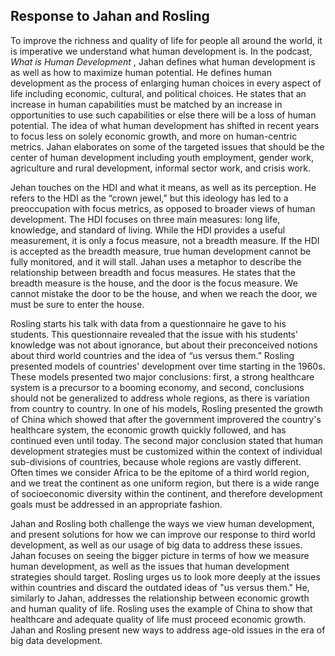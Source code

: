## Response to Jahan and Rosling 

To improve the richness and quality of life for people all around the world, it is imperative we understand what human development is. In the podcast, *What is Human Development* , Jahan defines what human development is as well as how to maximize human potential. He defines human development as the process of enlarging human choices in every aspect of life including economic, cultural, and political choices. He states that an increase in human capabilities must be matched by an increase in opportunities to use such capabilities or else there will be a loss of human potential. The idea of what human development has shifted in recent years to focus less on solely economic growth, and more on human-centric metrics. Jahan elaborates on some of the targeted issues that should be the center of human development including youth employment, gender work, agriculture and rural development, informal sector work, and crisis work.

Jehan touches on the HDI and what it means, as well as its perception. He refers to the HDI as the “crown jewel,” but this ideology has led to a preoccupation with focus metrics, as opposed to broader views of human development. The HDI focuses on three main measures: long life, knowledge, and standard of living. While the HDI provides a useful measurement, it is only a focus measure, not a breadth measure. If the HDI is accepted as the breadth measure, true human development cannot be fully monitored, and it will stall. Jahan uses a metaphor to describe the relationship between breadth and focus measures. He states that the breadth measure is the house, and the door is the focus measure. We cannot mistake the door to be the house, and when we reach the door, we must be sure to enter the house. 

Rosling starts his talk with data from a questionnaire he gave to his students. This questionnaire revealed that the issue with his students’ knowledge was not about ignorance, but about their preconceived notions about third world countries and the idea of “us versus them.” Rosling presented models of countries' development over time starting in the 1960s. These models presented two major conclusions: first, a strong healthcare system is a precursor to a booming economy, and second, conclusions should not be generalized to address whole regions, as there is variation from country to country. In one of his models, Rosling presented the growth of China which showed that after the government improvered the country's healthcare system, the economic growth quickly followed, and has continued even until today. The second major conclusion stated that human development strategies must be customized within the context of individual sub-divisions of countries, because whole regions are vastly different. Often times we consider Africa to be the epitome of a third world region, and we treat the continent as one uniform region, but there is a wide range of socioeconomic diversity within the continent, and therefore development goals must be addressed in an appropriate fashion. 

Jahan and Rosling both challenge the ways we view human development, and present solutions for how we can improve our response to third world development, as well as our usage of big data to address these issues. Jahan focuses on seeing the bigger picture in terms of how we measure human development, as well as the issues that human development strategies should target. Rosling urges us to look more deeply at the issues within countries and discard the outdated ideas of "us versus them." He, similarly to Jahan, addresses the relationship between economic growth and human quality of life. Rosling uses the example of China to show that healthcare and adequate quality of life must proceed economic growth. Jahan and Rosling present new ways to address age-old issues in the era of big data development. 
